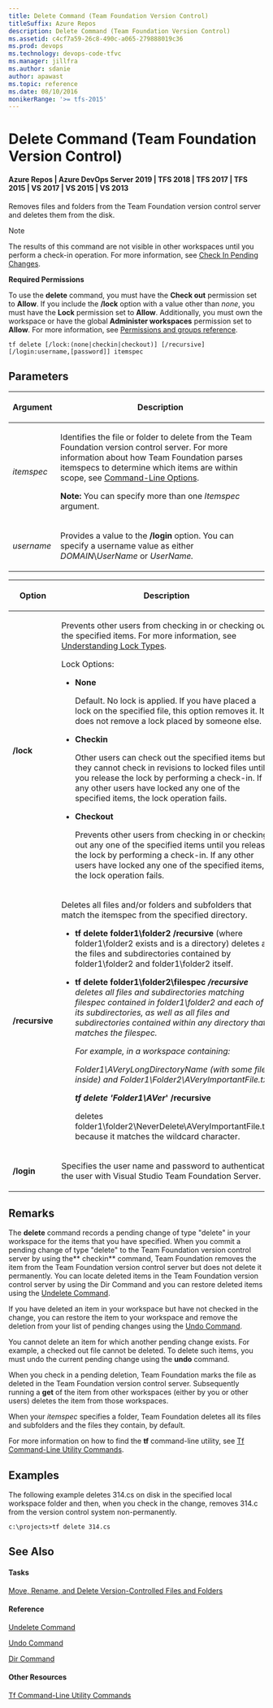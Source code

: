 ```yaml
---
title: Delete Command (Team Foundation Version Control)
titleSuffix: Azure Repos
description: Delete Command (Team Foundation Version Control)
ms.assetid: c4cf7a59-26c8-490c-a065-279888019c36
ms.prod: devops
ms.technology: devops-code-tfvc
ms.manager: jillfra
ms.author: sdanie
author: apawast
ms.topic: reference
ms.date: 08/10/2016
monikerRange: '>= tfs-2015'
---
```



# Delete Command (Team Foundation Version Control)

#### Azure Repos | Azure DevOps Server 2019 | TFS 2018 | TFS 2017 | TFS 2015 | VS 2017 | VS 2015 | VS 2013

Removes files and folders from the Team Foundation version control server and deletes them from the disk.

> [!NOTE]
> The results of this command are not visible in other workspaces until you perform a check-in operation. For more information, see [Check In Pending Changes](https://msdn.microsoft.com/library/ms181411).

**Required Permissions**

To use the **delete** command, you must have the **Check out** permission set to **Allow**. If you include the **/lock** option with a value other than *none*, you must have the **Lock** permission set to **Allow**. Additionally, you must own the workspace or have the global **Administer workspaces** permission set to **Allow**. For more information, see [Permissions and groups reference](../../organizations/security/permissions.md).

    tf delete [/lock:(none|checkin|checkout)] [/recursive] [/login:username,[password]] itemspec
## Parameters

<table><thead>
<tr><th><p><strong>Argument</strong></p></th><th><p><strong>Description</strong></p></th></tr></thead><tbody>
<tr>
	<td><p><em>itemspec</em></p></td>
	<td><p>Identifies the file or folder to delete from the Team Foundation version control server. For more information about how Team Foundation parses itemspecs to determine which items are within scope, see <a href="https://msdn.microsoft.com/library/4y2ash30)">Command-Line Options</a>.</p><p><strong>Note:</strong> You can specify more than one <em>Itemspec</em> argument.</p></td></tr>
<tr>
	<td><p><em>username</em></p></td>
	<td><p>Provides a value to the <strong>/login</strong> option. You can specify a username value as either <em>DOMAIN</em>\<em>UserName</em> or <em>UserName.</em></p></td></tr></tbody>
</table>

<table><thead>
<tr><th><p><strong>Option</strong></p></th><th><p><strong>Description</strong></p></th></tr></thead><tbody>
<tr>
	<td><p><strong>/lock</strong></p></td>
	<td><p>Prevents other users from checking in or checking out the specified items. For more information, see <a href="understand-lock-types.md">Understanding Lock Types</a>.</p><p>Lock Options:</p><ul><li><p><strong>None</strong></p><p>Default. No lock is applied. If you have placed a lock on the specified file, this option removes it. It does not remove a lock placed by someone else.</p></li><li><p><strong>Checkin</strong></p><p>Other users can check out the specified items but they cannot check in revisions to locked files until you release the lock by performing a check-in. If any other users have locked any one of the specified items, the lock operation fails.</p></li><li><p><strong>Checkout</strong></p><p>Prevents other users from checking in or checking out any one of the specified items until you release the lock by performing a check-in. If any other users have locked any one of the specified items, the lock operation fails.</p></li></ul></td></tr>
<tr>
	<td><p><strong>/recursive</strong></p></td>
	<td><p>Deletes all files and/or folders and subfolders that match the itemspec from the specified directory.</p><ul><li><p><strong>tf delete folder1\folder2 /recursive</strong> (where folder1\folder2 exists and is a directory) deletes all the files and subdirectories contained by folder1\folder2 and folder1\folder2 itself.</p></li><li><p><strong>tf delete folder1\folder2\filespec<em> /recursive</strong> deletes all files and subdirectories matching filespec contained in folder1\folder2 and each of its subdirectories, as well as all files and subdirectories contained within any directory that matches the filespec.</p><p>For example, in a workspace containing:</p><p>Folder1\AVeryLongDirectoryName (with some files inside) and Folder1\Folder2\AVeryImportantFile.txt</p><p><strong>tf delete 'Folder1\AVer</em>' /recursive</strong></p><p>deletes folder1\folder2\NeverDelete\AVeryImportantFile.txt because it matches the wildcard character.</p></li></ul></td></tr>
<tr>
	<td><p><strong>/login</strong></p></td>
	<td><p>Specifies the user name and password to authenticate the user with Visual Studio Team Foundation Server.</p></td></tr></tbody>
</table>

## Remarks
The **delete** command records a pending change of type "delete" in your workspace for the items that you have specified. When you commit a pending change of type "delete" to the Team Foundation version control server by using the** checkin** command, Team Foundation removes the item from the Team Foundation version control server but does not delete it permanently. You can locate deleted items in the Team Foundation version control server by using the Dir Command and you can restore deleted items using the [Undelete Command](undelete-command.md).

If you have deleted an item in your workspace but have not checked in the change, you can restore the item to your workspace and remove the deletion from your list of pending changes using the [Undo Command](undo-command.md).

You cannot delete an item for which another pending change exists. For example, a checked out file cannot be deleted. To delete such items, you must undo the current pending change using the **undo** command.

When you check in a pending deletion, Team Foundation marks the file as deleted in the Team Foundation version control server. Subsequently running a **get** of the item from other workspaces (either by you or other users) deletes the item from those workspaces.

When your *itemspec* specifies a folder, Team Foundation deletes all its files and subfolders and the files they contain, by default.

For more information on how to find the **tf** command-line utility, see [Tf Command-Line Utility Commands](https://msdn.microsoft.com/library/z51z7zy0).
## Examples
The following example deletes 314.cs on disk in the specified local workspace folder and then, when you check in the change, removes 314.c from the version control system non-permanently.

    c:\projects>tf delete 314.cs

## See Also

#### Tasks

[Move, Rename, and Delete Version-Controlled Files and Folders](rename-move-files-folders.md)

#### Reference

[Undelete Command](undelete-command.md)

[Undo Command](undo-command.md)

[Dir Command](dir-command.md)

#### Other Resources

[Tf Command-Line Utility Commands](https://msdn.microsoft.com/library/z51z7zy0)
